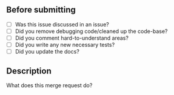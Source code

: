 ## Before submitting
- [ ] Was this issue discussed in an issue?
- [ ] Did you remove debugging code/cleaned up the code-base?
- [ ] Did you comment hard-to-understand areas?
- [ ] Did you write any new necessary tests?
- [ ] Did you update the docs?

## Description
What does this merge request do?
